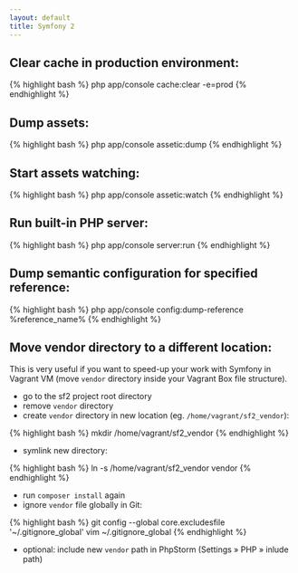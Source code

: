 ```yaml
---
layout: default
title: Symfony 2
---
```


## Clear cache in production environment: ##

{% highlight bash %}
php app/console cache:clear -e=prod
{% endhighlight %}

## Dump assets: ##

{% highlight bash %}
php app/console assetic:dump
{% endhighlight %}

## Start assets watching: ##

{% highlight bash %}
php app/console assetic:watch
{% endhighlight %}

## Run built-in PHP server: ##

{% highlight bash %}
php app/console server:run
{% endhighlight %}

## Dump semantic configuration for specified reference: ##

{% highlight bash %}
php app/console config:dump-reference %reference_name%
{% endhighlight %}

## Move vendor directory to a different location: ##

This is very useful if you want to speed-up your work with Symfony in Vagrant VM (move `vendor` directory inside your Vagrant Box file structure).

- go to the sf2 project root directory
- remove `vendor` directory
- create `vendor` directory in new location (eg. `/home/vagrant/sf2_vendor`):

{% highlight bash %}
mkdir /home/vagrant/sf2_vendor
{% endhighlight %}

- symlink new directory:

{% highlight bash %}
ln -s /home/vagrant/sf2_vendor vendor
{% endhighlight %}

- run `composer install` again
- ignore `vendor` file globally in Git:

{% highlight bash %}
git config --global core.excludesfile '~/.gitignore_global'
vim ~/.gitignore_global
{% endhighlight %}

- optional: include new `vendor` path in PhpStorm (Settings &raquo; PHP &raquo; inlude path)